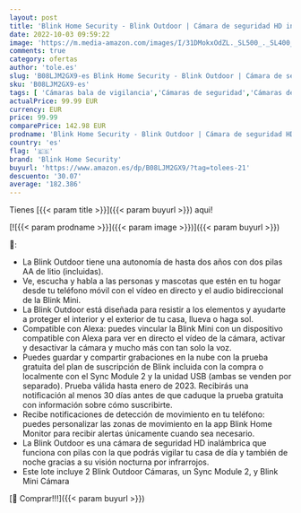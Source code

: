 ```yaml
---
layout: post
title: 'Blink Home Security - Blink Outdoor | Cámara de seguridad HD inalámbrica y resistente a la intemperie  2 cámaras + Blink Mini  Cámara de seguridad inteligente compacta  vídeo HD 1080p  con Alexa integrada'
date: 2022-10-03 09:59:22
image: 'https://m.media-amazon.com/images/I/31DMokxOdZL._SL500_._SL400_.jpg'
comments: true
category: ofertas
author: 'tole.es'
slug: 'B08LJM2GX9-es Blink Home Security - Blink Outdoor | Cámara de seguridad...'
sku: 'B08LJM2GX9-es'
tags: [ 'Cámaras bala de vigilancia','Cámaras de seguridad','Cámaras de vigilancia','Dispositivos Amazon','Dispositivos Amazon y Accesorios','Electrónica','Fotografía y videocámaras','Paquetes de dispositivos','Seguridad e iluminación para hogar inteligente','alexa','blink home security','🇪🇸', ]
actualPrice: 99.99 EUR
currency: EUR
price: 99.99
comparePrice: 142.98 EUR
prodname: 'Blink Home Security - Blink Outdoor | Cámara de seguridad HD inalámbrica y resistente a la intemperie  2 cámaras + Blink Mini  Cámara de seguridad inteligente compacta  vídeo HD 1080p  con Alexa integrada'
country: 'es'
flag: '🇪🇸'
brand: 'Blink Home Security'
buyurl: 'https://www.amazon.es/dp/B08LJM2GX9/?tag=tolees-21'
descuento: '30.07'
average: '182.386'
---
```


Tienes [{{< param title >}}]({{< param buyurl >}}) aqui!

[![{{< param prodname >}}]({{< param image >}})]({{< param buyurl >}})

🔎:

- La Blink Outdoor tiene una autonomía de hasta dos años con dos pilas AA de litio (incluidas).
- Ve, escucha y habla a las personas y mascotas que estén en tu hogar desde tu teléfono móvil con el vídeo en directo y el audio bidireccional de la Blink Mini.
- La Blink Outdoor está diseñada para resistir a los elementos y ayudarte a proteger el interior y el exterior de tu casa, llueva o haga sol.
- Compatible con Alexa: puedes vincular la Blink Mini con un dispositivo compatible con Alexa para ver en directo el vídeo de la cámara, activar y desactivar la cámara y mucho más con tan solo la voz.
- Puedes guardar y compartir grabaciones en la nube con la prueba gratuita del plan de suscripción de Blink incluida con la compra o localmente con el Sync Module 2 y la unidad USB (ambas se venden por separado). Prueba válida hasta enero de 2023. Recibirás una notificación al menos 30 días antes de que caduque la prueba gratuita con información sobre cómo suscribirte.
- Recibe notificaciones de detección de movimiento en tu teléfono: puedes personalizar las zonas de movimiento en la app Blink Home Monitor para recibir alertas únicamente cuando sea necesario.
- La Blink Outdoor es una cámara de seguridad HD inalámbrica que funciona con pilas con la que podrás vigilar tu casa de día y también de noche gracias a su visión nocturna por infrarrojos.
- Este lote incluye 2 Blink Outdoor Cámaras, un Sync Module 2, y Blink Mini Cámara

[🛒 Comprar!!!]({{< param buyurl >}})
